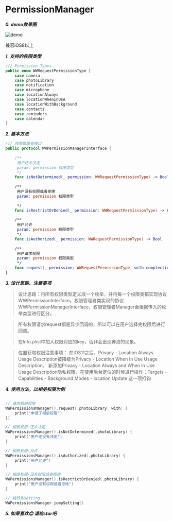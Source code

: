 # PermissionManager

***0. demo效果图***

![demo](https://github.com/WangWei1993/PermissionManager/blob/master/permission.gif)


兼容iOS8以上

***1. 支持的权限类型***
```swift
/// Permission Types
public enum WWRequestPermissionType {
    case camera
    case photoLibrary
    case notification
    case microphone
    case locationAlways
    case locationWhenInUse
    case locationWithBackground
    case contacts
    case reminders
    case calendar
}
```



***2. 基本方法***

```swift
/// 权限管理者接口
public protocol WWPermissionManagerInterface {
    
    /**
     用户还未决定
     param: permission 权限类型
     */
    func isNotDetermined(_ permission: WWRequestPermissionType) -> Bool
    
    /**
     用户没有权限或者拒绝
     param: permission 权限类型

     */
    func isRestrictOrDenied(_ permission: WWRequestPermissionType) -> Bool
    
    /**
     用户允许
     param: permission 权限类型
     */
    func isAuthorized(_ permission: WWRequestPermissionType) -> Bool
    
    /**
     用户请求权限
     param: permission 权限类型
     */
    func request(_ permission: WWRequestPermissionType, with complectionHandler: @escaping ()->())
}
```

***3. 设计思路、注意事项***
> 设计思路：将所有权限类型定义成一个枚举，并将每一个权限类都实现协议WWPermissionInterface。权限管理者类实现的协议WWPermissionManagerInterface，权限管理者Manager会根据传入的枚举类型进行区分。

> 所有权限请求request都是异步回调的，所以可以在用户选择完权限后进行回调。

> 在Info.plist中加入权限对应的key，否非会出现奔溃的现象。

> 位置获取权限注意事项：
在iOS11之后，Privacy - Location Always Usage Description被降级为Privacy - Location When In Use Usage Description。
新添加Privacy - Location Always and When In Use Usage Description隐私权限，在使用后台定位的时候进行操作：Targets - Capabilities - Background Modes - location Update 这一项打钩


***4. 使用方法，以相册权限为例***

```swift

// 请求相册权限
WWPermissionsManager().request(.photoLibrary, with: {
    print("申请了相册权限")
})

// 相册权限-还未决定
WWPermissionsManager().isNotDetermined(.photoLibrary) {
    print("用户还没有决定")
}

// 相册权限-允许
WWPermissionsManager().isAuthorized(.photoLibrary) {
    print("用户允许")
}

// 相册权限-没有权限或者拒绝
WWPermissionsManager().isRestrictOrDenied(.photoLibrary) {
    print("用户没有权限或者拒绝")
}

// 跳转到setting
WWPermissionsManager.jumpSetting()

```

***5. 如果喜欢😍 请给star吧***

